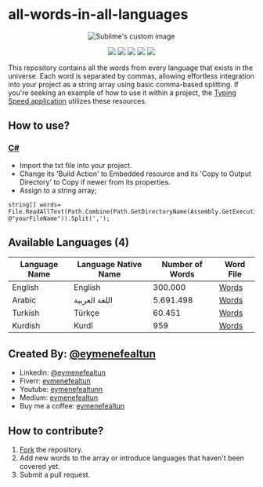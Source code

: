 # all-words-in-all-languages

<p align="center">
  <img src="https://github.com/eymenefealtun/all-words-in-all-languages/blob/main/mainBanner.png?raw=true" alt="Sublime's custom image"/>
</p>
<p align="center">
         <a href="#backers" alt="Backers on Open Collective">
        <img src="https://img.shields.io/github/commit-activity/t/eymenefealtun/all-words-in-all-languages?style=plastic" /></a>
        <a href="#backers" alt="Backers on Open Collective">
        <img src="https://img.shields.io/github/languages/code-size/eymenefealtun/all-words-in-all-languages?style=plastic" /></a>
                <a href="#backers" alt="Backers on Open Collective">
        <img src="https://img.shields.io/github/stars/eymenefealtun/all-words-in-all-languages?style=plastic" /></a>
                <a href="#backers" alt="Backers on Open Collective">
        <img src="https://img.shields.io/github/watchers/eymenefealtun/all-words-in-all-languages?style=plastic" /></a>
                <a href="#backers" alt="Backers on Open Collective">
        <img src="https://img.shields.io/github/forks/eymenefealtun/all-words-in-all-languages?style=plastic" /></a>
</p>

This repository contains all the words from every language that exists in the universe. Each word is separated by commas, allowing effortless integration into your project as a string array using basic comma-based splitting. If you're seeking an example of how to use it within a project, the [Typing Speed application](https://github.com/eymenefealtun/TarotTyping) utilizes these resources.
  ## How to use?
### [C#](https://learn.microsoft.com/en-us/dotnet/csharp/)
  * Import the txt file into your project.
  * Change its 'Build Action' to Embedded resource and its 'Copy to Output Directory' to Copy if newer from its properties.
  * Assign to a string array;
```plaintext
string[] words= File.ReadAllText(Path.Combine(Path.GetDirectoryName(Assembly.GetExecutingAssembly().Location), @"yourFileName")).Split(',');
```
## Available Languages (4)

| Language Name      | Language Native Name | Number of Words         | Word File               |
| ------------------ | -------------------- | ----------------------- | ----------------------- |
| English            | English              |   300.000              |[Words](https://github.com/eymenefealtun/all-words-in-all-languages/blob/main/English/English-300.000.txt)  |
| Arabic             | اللغة العربية            |                   5.691.498 |[Words](https://github.com/eymenefealtun/all-words-in-all-languages/blob/main/Arabic/Arabic-5.691.498.txt)  |
| Turkish            | Türkçe               |      60.451                   |[Words](https://github.com/eymenefealtun/all-words-in-all-languages/blob/main/Turkish/Turkish-60.451.txt)  |
| Kurdish            | Kurdî               |      959                  |[Words](https://github.com/eymenefealtun/all-words-in-all-languages/blob/main/Turkish/Turkish-60.451.txt)  |


## Created By: [@eymenefealtun](https://github.com/eymenefealtun)
* Linkedin: [@eymenefealtun](https://www.linkedin.com/in/eymen-efe-altun-a1681821b)
* Fiverr: [eymenefealtun](https://www.fiverr.com/eymenefealtun?public_mode=true)
* Youtube: [eymenefealtunn](https://www.youtube.com/@eymenefealtunn/videos)
* Medium: [eymenefealtun](https://medium.com/@eymenefealtun18) 
* Buy me a coffee: [eymenefealtun](https://www.buymeacoffee.com/altuneymenefe) 

## How to contribute?
 1. [Fork](https://github.com/eymenefealtun/all-words-in-all-languages/fork) the repository.
 2. Add new words to the array or introduce languages that haven't been covered yet.
 3. Submit a pull request.
